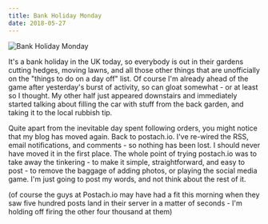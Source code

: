```yaml
---
title: Bank Holiday Monday
date: 2018-05-27
---
```


![Bank Holiday Monday](https://source.unsplash.com/hopX_jpVtRM/1600x900)

It's a bank holiday in the UK today, so everybody is out in their gardens cutting hedges, moving lawns, and all those other things that are unofficially on the "things to do on a day off" list. Of course I'm already ahead of the game after yesterday's burst of activity, so can gloat somewhat - or at least so I thought. My other half just appeared downstairs and immediately started talking about filling the car with stuff from the back garden, and taking it to the local rubbish tip.

Quite apart from the inevitable day spent following orders, you might notice that my blog has moved again. Back to postach.io. I've re-wired the RSS, email notifications, and comments - so nothing has been lost. I should never have moved it in the first place. The whole point of trying postach.io was to take away the tinkering - to make it simple, straightforward, and easy to post - to remove the baggage of adding photos, or playing the social media game. I'm just going to post my words, and not think about the rest of it.

(of course the guys at Postach.io may have had a fit this morning when they saw five hundred posts land in their server in a matter of seconds - I'm holding off firing the other four thousand at them)